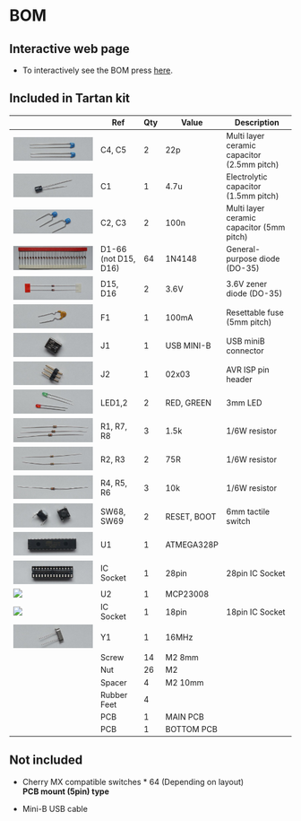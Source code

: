 # BOM 
## Interactive web page
- To interactively see the BOM press [here](../../pcb/bom/ibom.html).  

## Included in Tartan kit
|                                   | Ref         | Qty | Value               | Description                                 |
|-----------------------------------|-------------|-----|---------------------|---------------------------------------------|
| ![22pF](../img/parts/P1020154.JPG) | C4, C5      | 2   | 22p                 | Multi layer ceramic capacitor (2.5mm pitch) |
| ![4.7uF](../img/parts/P1020157.JPG)              | C1          | 1   | 4.7u                | Electrolytic capacitor (1.5mm pitch)        |
| ![100nF](../img/parts/P1020155.JPG)              | C2, C3      | 2   | 100n                | Multi layer ceramic capacitor (5mm pitch)   |
| ![1N4148](../img/parts/P1020138.JPG)              | D1-66 (not D15, D16)       | 64  | 1N4148              | General-purpose diode (DO-35)               |
| ![3.6V](../img/parts/P1020151.JPG)              | D15, D16    | 2   | 3.6V                | 3.6V zener diode (DO-35)                 |
| ![fuse](../img/parts/P1020156.JPG)              | F1          | 1   | 100mA               | Resettable fuse (5mm pitch)                 |
| ![USB](../img/parts/P1020147.JPG)              | J1          | 1   | USB MINI-B          | USB miniB connector                         |
| ![2x3](../img/parts/P1020158.JPG)              | J2          | 1   | 02x03               | AVR ISP pin header                          |
| ![LED](../img/parts/P1020159.JPG)              | LED1,2      | 2   | RED, GREEN              | 3mm LED                                     |
| ![1.5k](../img/parts/P1020161.JPG)              | R1, R7, R8  | 3   | 1.5k                | 1/6W resistor                               |
| ![75R](../img/parts/P1020160.JPG)              | R2, R3      | 2   | 75R                 | 1/6W resistor                               |
| ![10k](../img/parts/P1020162.JPG)              | R4, R5, R6          | 3   | 10k                 | 1/6W resistor                               |
| ![](../img/parts/P1020153.JPG)              | SW68, SW69     | 2   | RESET, BOOT         | 6mm tactile switch                          |
| ![](../img/parts/P1020149.JPG)              | U1          | 1   | ATMEGA328P          |                                             |
| ![](../img/parts/P1020148.JPG)              | IC Socket   | 1   | 28pin               | 28pin IC Socket                             |
| ![](../img/parts/P1020149)              | U2          | 1   | MCP23008          |                                             |
| ![](../img/parts/P1020148)              | IC Socket   | 1   | 18pin               | 18pin IC Socket                             |
| ![](../img/parts/P1020150.JPG)              | Y1          | 1   | 16MHz               |                                             |
|                                    | Screw       | 14  | M2 8mm              |                                             |
|                                    | Nut         | 26  | M2                  |                                             |
|                                    | Spacer      | 4   | M2 10mm             |                                             |
|                                    | Rubber Feet | 4   |                     |                                             |
|                                   | PCB         | 1   | MAIN PCB            |                                             |
|                                   | PCB         | 1   | BOTTOM PCB          |                                             |

## Not included
- Cherry MX compatible switches * 64 (Depending on layout)   
**PCB mount (5pin) type**

- Mini-B USB cable
